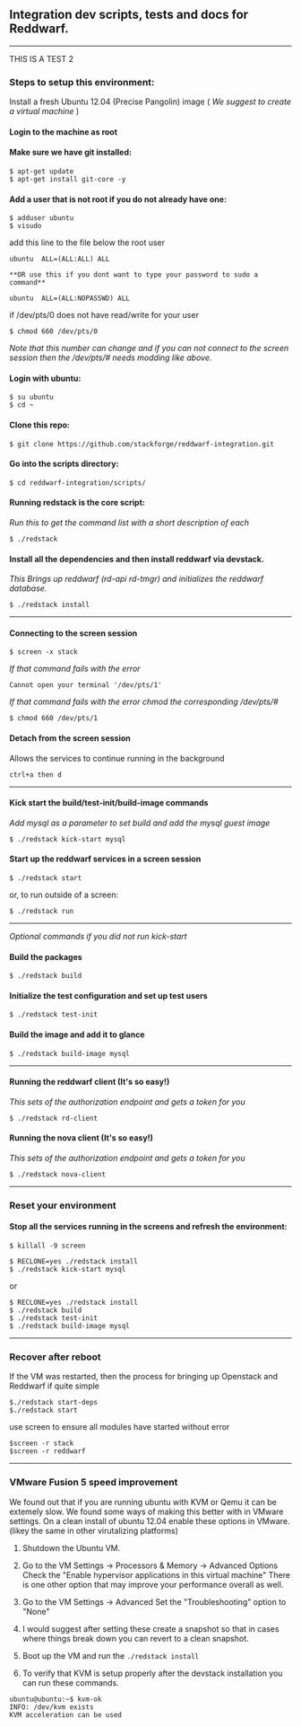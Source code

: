 ## Integration dev scripts, tests and docs for Reddwarf.

***
THIS IS A TEST 2

### Steps to setup this environment:

Install a fresh Ubuntu 12.04 (Precise Pangolin) image ( _We suggest to create a virtual machine_ )

#### Login to the machine as root

#### Make sure we have git installed:

    $ apt-get update
    $ apt-get install git-core -y

#### Add a user that is not root if you do not already have one:

    $ adduser ubuntu
    $ visudo

  add this line to the file below the root user

    ubuntu  ALL=(ALL:ALL) ALL

    **OR use this if you dont want to type your password to sudo a command**

    ubuntu  ALL=(ALL:NOPASSWD) ALL

  if /dev/pts/0 does not have read/write for your user

    $ chmod 660 /dev/pts/0

  *Note that this number can change and if you can not connect to the screen session then the /dev/pts/# needs modding like above.*

#### Login with ubuntu:

    $ su ubuntu
    $ cd ~

#### Clone this repo:

    $ git clone https://github.com/stackforge/reddwarf-integration.git

#### Go into the scripts directory:

    $ cd reddwarf-integration/scripts/

#### Running redstack is the core script:
*Run this to get the command list with a short description of each*

    $ ./redstack

#### Install all the dependencies and then install reddwarf via devstack.
*This Brings up reddwarf (rd-api rd-tmgr) and initializes the reddwarf database.*

    $ ./redstack install

***

#### Connecting to the screen session

    $ screen -x stack

*If that command fails with the error*

    Cannot open your terminal '/dev/pts/1'

*If that command fails with the error chmod the corresponding /dev/pts/#*

    $ chmod 660 /dev/pts/1

#### Detach from the screen session
Allows the services to continue running in the background

    ctrl+a then d

***

#### Kick start the build/test-init/build-image commands
*Add mysql as a parameter to set build and add the mysql guest image*

    $ ./redstack kick-start mysql

#### Start up the reddwarf services in a screen session

    $ ./redstack start

 or, to run outside of a screen:

    $ ./redstack run

***

*Optional commands if you did not run kick-start*

#### Build the packages

    $ ./redstack build

#### Initialize the test configuration and set up test users

    $ ./redstack test-init

#### Build the image and add it to glance

    $ ./redstack build-image mysql

***

#### Running the reddwarf client (It's so easy!)
*This sets of the authorization endpoint and gets a token for you*

    $ ./redstack rd-client

#### Running the nova client (It's so easy!)
*This sets of the authorization endpoint and gets a token for you*

    $ ./redstack nova-client

***

### Reset your environment

#### Stop all the services running in the screens and refresh the environment:

    $ killall -9 screen

    $ RECLONE=yes ./redstack install
    $ ./redstack kick-start mysql

 or

    $ RECLONE=yes ./redstack install
    $ ./redstack build
    $ ./redstack test-init
    $ ./redstack build-image mysql

***

### Recover after reboot
If the VM was restarted, then the process for bringing up Openstack and Reddwarf if quite simple

    $./redstack start-deps
    $./redstack start

use screen to ensure all modules have started without error

    $screen -r stack
    $screen -r reddwarf

***

### VMware Fusion 5 speed improvement
We found out that if you are running ubuntu with KVM or Qemu it can be extemely slow. We found some ways of making this better with in VMware settings.
On a clean install of ubuntu 12.04 enable these options in VMware. (likey the same in other virutalizing platforms)

1. Shutdown the Ubuntu VM.

2. Go to the VM Settings -> Processors & Memory -> Advanced Options
   Check the "Enable hypervisor applications in this virtual machine"
   There is one other option that may improve your performance overall as well.

3. Go to the VM Settings -> Advanced
   Set the "Troubleshooting" option to "None"

4. I would suggest after setting these create a snapshot so that in cases where things break down you can revert to a clean snapshot.

5. Boot up the VM and run the `./redstack install`

6. To verify that KVM is setup properly after the devstack installation you can run these commands.
```
ubuntu@ubuntu:~$ kvm-ok
INFO: /dev/kvm exists
KVM acceleration can be used
```

